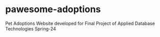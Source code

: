 # pawesome-adoptions
Pet Adoptions Website developed for Final Project of Applied Database Technologies Spring-24
